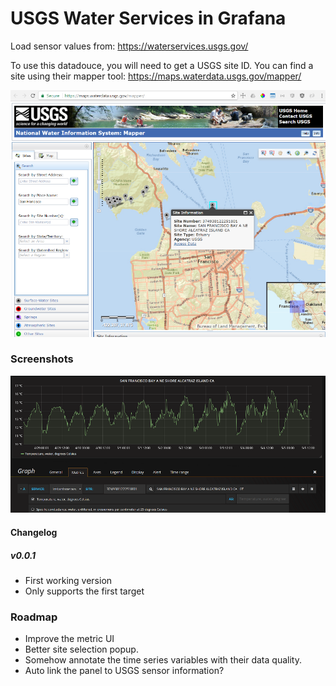 # USGS Water Services in Grafana

Load sensor values from: https://waterservices.usgs.gov/

To use this datadouce, you will need to get a USGS site ID.  You can find a site using their mapper tool:
https://maps.waterdata.usgs.gov/mapper/

![Mapper](https://raw.githubusercontent.com/NatelEnergy/natel-usgs-datasource/master/src/img/screenshot-usgs.png)



### Screenshots

![Alcatraz](https://raw.githubusercontent.com/NatelEnergy/natel-usgs-datasource/master/src/img/screenshot-site.png)



#### Changelog



##### v0.0.1

- First working version
- Only supports the first target


### Roadmap

- Improve the metric UI
- Better site selection popup.
- Somehow annotate the time series variables with their data quality.  
- Auto link the panel to USGS sensor information?

